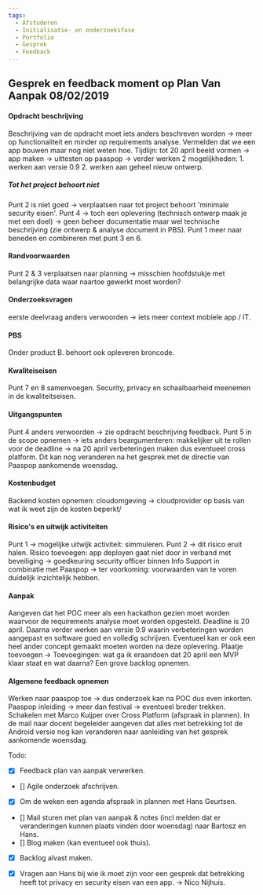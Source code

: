 ```yaml
---
tags:
  - Afstuderen
  - Initialisatie- en onderzoeksfase
  - Portfolio
  - Gesprek
  - Feedback
---
```


## Gesprek en feedback moment op Plan Van Aanpak 08/02/2019

#### Opdracht beschrijving
Beschrijving van de opdracht moet iets anders beschreven worden ->  meer op functionaliteit en minder op requirements analyse. Vermelden dat we een app bouwen maar nog niet weten hoe. Tijdlijn: tot 20 april beeld vormen -> app maken -> uittesten op paaspop -> verder werken 2 mogelijkheden: 1. werken aan versie 0.9 2. werken aan geheel nieuw ontwerp. 

##### Tot het project behoort niet
Punt 2 is niet goed -> verplaatsen naar tot project behoort 'minimale security eisen'. 
Punt 4 -> toch een oplevering (technisch ontwerp maak je met een doel) -> geen beheer documentatie maar wel technische beschrijving (zie ontwerp & analyse document in PBS). 
Punt 1 meer naar beneden en combineren met punt 3 en 6.

#### Randvoorwaarden
Punt 2 & 3 verplaatsen naar planning -> misschien hoofdstukje met belangrijke data waar naartoe gewerkt moet worden?

#### Onderzoeksvragen
eerste deelvraag anders verwoorden -> iets meer context mobiele app / IT.

#### PBS
Onder product B. behoort ook opleveren broncode. 

#### Kwaliteiseisen
Punt 7 en 8 samenvoegen.
Security, privacy en schaalbaarheid meenemen in de kwaliteitseisen.

#### Uitgangspunten
Punt 4 anders verwoorden -> zie opdracht beschrijving feedback.
Punt 5 in de scope opnemen -> iets anders beargumenteren: makkelijker uit te rollen voor de deadline -> na 20 april verbeteringen maken dus eventueel cross platform. Dit kan nog veranderen na het gesprek met de directie van Paaspop aankomende woensdag.

#### Kostenbudget
Backend kosten opnemen: cloudomgeving -> cloudprovider op basis van wat ik weet zijn de kosten beperkt/ 

#### Risico's en uitwijk activiteiten
Punt 1 -> mogelijke uitwijk activiteit: simmuleren.
Punt 2 -> dit risico eruit halen.
Risico toevoegen: app deployen gaat niet door in verband met beveiliging -> goedkeuring security officer binnen Info Support in combinatie met Paaspop -> ter voorkoming: voorwaarden van te voren duidelijk inzichtelijk hebben.

#### Aanpak
Aangeven dat het POC meer als een hackathon gezien moet worden waarvoor de requirements analyse moet worden opgesteld. Deadline is 20 april. Daarna verder werken aan versie 0.9 waarin verbeteringen worden aangepast en software goed en volledig schrijven. Eventueel kan er ook een heel ander concept gemaakt moeten worden na deze oplevering. 
Plaatje toevoegen -> Toevoegingen: wat ga ik eraandoen dat 20 april een MVP klaar staat en wat daarna?
Een grove backlog opnemen.

#### Algemene feedback opnemen
Werken naar paaspop toe -> dus onderzoek kan na POC dus even inkorten. 
Paaspop inleiding -> meer dan festival -> eventueel breder trekken.
Schakelen met Marco Kuijper over Cross Platform (afspraak in plannen).
In de mail naar docent begeleider aangeven dat alles met betrekking tot de Android versie nog kan veranderen naar aanleiding van het gesprek aankomende woensdag.

Todo:
- [x] Feedback plan van aanpak verwerken.
- [] Agile onderzoek afschrijven.
- [x] Om de weken een agenda afspraak in plannen met Hans Geurtsen.
- [] Mail sturen met plan van aanpak & notes (incl melden dat er veranderingen kunnen plaats vinden door woensdag) naar Bartosz en Hans.
- [] Blog maken (kan eventueel ook thuis).
- [x] Backlog alvast maken.
- [x] Vragen aan Hans bij wie ik moet zijn voor een gesprek dat betrekking heeft tot privacy en security eisen van een app. -> Nico Nijhuis. 

